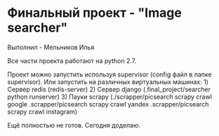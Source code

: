 # Финальный проект - "Image searcher"

Выполнил - Мельников Илья

Все части проекта работают на python 2.7.

Проект можно запустить используя supervisor (config файл в папке supervisor).
Или запустить на различных виртуальных машинах: 
                  1) Сервер redis (redis-server)
                  2) Cервер django (.final_project/searcher python runserver)
                  3) Пауки scrapy (./scrapper/picsearch scrapy crawl google
                                   .scrapper/picsearch scrapy crawl yandex
                                   .scrapper/picsearch scrapy crawl instagram)

Ещё полностью не готов. Сегодня доделаю.
